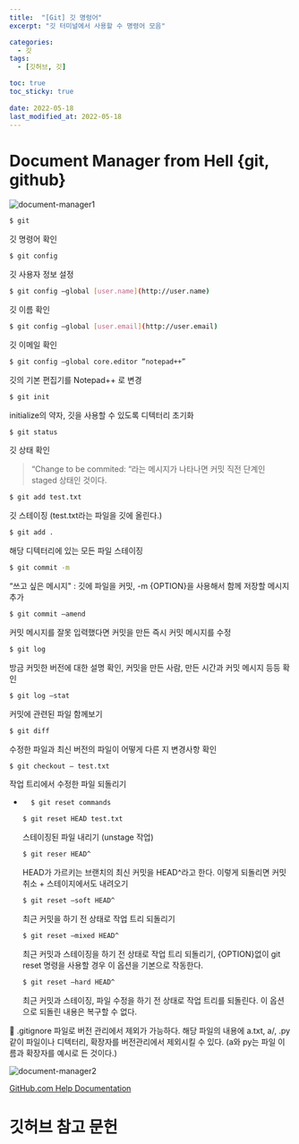 ```yaml
---
title:  "[Git] 깃 명렁어"
excerpt: "깃 터미널에서 사용할 수 명령어 모음"

categories:
  - 깃
tags:
  - [깃허브, 깃]

toc: true
toc_sticky: true
 
date: 2022-05-18
last_modified_at: 2022-05-18
---
```


# Document Manager from Hell {git, github}

![document-manager1](https://user-images.githubusercontent.com/75519839/169370460-49527621-95f8-4054-a0da-8de45b47827f.png)

```bash
$ git
```
깃 명령어 확인

```bash
$ git config
```
깃 사용자 정보 설정

```bash
$ git config —global [user.name](http://user.name)
``` 
깃 이름 확인

```bash
$ git config —global [user.email](http://user.email)
``` 
깃 이메일 확인

```bash
$ git config —global core.editor “notepad++”
```
깃의 기본 편집기를 Notepad++ 로 변경

```bash
$ git init
```
initialize의 약자, 깃을 사용할 수 있도록 디텍터리 초기화

```bash
$ git status
```
깃 상태 확인

> “Change to be commited: “라는 메시지가 나타나면 커밋 직전 단계인 staged 상태인 것이다.
> 

```bash
$ git add test.txt
```
깃 스테이징 (test.txt라는 파일을 깃에 올린다.)

```bash
$ git add .
```
해당 디텍터리에 있는 모든 파일 스테이징

```bash
$ git commit -m
```
“쓰고 싶은 메시지" : 깃에 파일을 커밋, -m {OPTION}을 사용해서 함께 저장할 메시지 추가

```bash
$ git commit —amend
```
커밋 메시지를 잘못 입력했다면 커밋을 만든 즉시 커밋 메시지를 수정

```bash
$ git log
```
방금 커밋한 버전에 대한 설명 확인, 커밋을 만든 사람, 만든 시간과 커밋 메시지 등등 확인

```bash
$ git log —stat
```
커밋에 관련된 파일 함께보기

```bash
$ git diff
```
수정한 파일과 최신 버전의 파일이 어떻게 다른 지 변경사항 확인

```bash
$ git checkout — test.txt
```
작업 트리에서 수정한 파일 되돌리기

- ```bash
    $ git reset commands
    ```
    
    ```bash
    $ git reset HEAD test.txt
    ```
    스테이징된 파일 내리기 (unstage 작업)
    
    ```bash
    $ git reser HEAD^
    ```
    HEAD가 가르키는 브랜치의 최신 커밋을 HEAD^라고 한다. 이렇게 되돌리면 커밋 취소 + 스테이지에서도 내려오기
    
    ```bash
    $ git reset —soft HEAD^
    ```
    최근 커밋을 하기 전 상태로 작업 트리 되돌리기
    
    ```bash
    $ git reset —mixed HEAD^
    ```
    최근 커밋과 스테이징을 하기 전 상태로 작업 트리 되돌리기, {OPTION}없이 git reset 명령을 사용할 경우 이 옵션을 기본으로 작동한다.
    
    ```bash
    $ git reset —hard HEAD^
    ```
    최근 커밋과 스테이징, 파일 수정을 하기 전 상태로 작업 트리를 되돌린다. 이 옵션으로 되돌린 내용은 복구할 수 없다.
    

<aside>
🚧 .gitignore 파일로 버전 관리에서 제외가 가능하다. 해당 파일의 내용에 a.txt, a/, .py 같이 파일이나 디텍터리, 확장자를 버전관리에서 제외시킬 수 있다. (a와 py는 파일 이름과 확장자를 예시로 든 것이다.)

</aside>

![document-manager2](https://user-images.githubusercontent.com/75519839/169370477-71abe6fb-ca4c-4ac8-a28a-2c4dba6fb939.png)

[GitHub.com Help Documentation](https://docs.github.com/en)

# 깃허브 참고 문헌